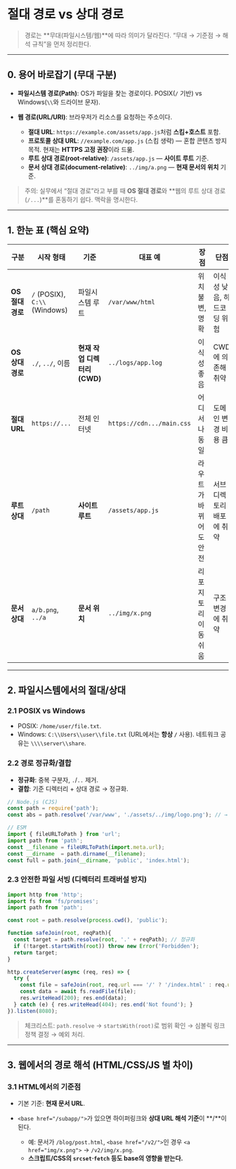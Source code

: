 # 절대 경로 vs 상대 경로

> 경로는 \*\*무대(파일시스템/웹)\*\*에 따라 의미가 달라진다. “무대 → 기준점 → 해석 규칙”을 먼저 정리한다.

---

## 0. 용어 바로잡기 (무대 구분)

* **파일시스템 경로(Path)**: OS가 파일을 찾는 경로이다. POSIX(`/` 기반) vs Windows(`\\`와 드라이브 문자).
* **웹 경로(URL/URI)**: 브라우저가 리소스를 요청하는 주소이다.

  * **절대 URL**: `https://example.com/assets/app.js`처럼 **스킴+호스트** 포함.
  * **프로토콜 상대 URL**: `//example.com/app.js` (스킴 생략) — 혼합 콘텐츠 방지 목적. 현재는 **HTTPS 고정 권장**이라 드묾.
  * **루트 상대 경로(root‑relative)**: `/assets/app.js` — **사이트 루트** 기준.
  * **문서 상대 경로(document‑relative)**: `../img/a.png` — **현재 문서의 위치** 기준.

> 주의: 실무에서 “절대 경로”라고 부를 때 **OS 절대 경로**와 \*\*웹의 루트 상대 경로(`/...`)\*\*를 혼동하기 쉽다. 맥락을 명시한다.

---

## 1. 한눈 표 (핵심 요약)

| 구분           | 시작 형태                         | 기준                  | 대표 예                      | 장점           | 단점              |
| ------------ | ----------------------------- | ------------------- | ------------------------- | ------------ | --------------- |
| **OS 절대 경로** | `/` (POSIX), `C:\\` (Windows) | 파일시스템 루트            | `/var/www/html`           | 위치 불변, 명확    | 이식성 낮음, 하드코딩 위험 |
| **OS 상대 경로** | `./`, `../`, 이름               | **현재 작업 디렉터리(CWD)** | `../logs/app.log`         | 이식성 좋음       | CWD에 의존해 취약     |
| **절대 URL**   | `https://...`                 | 전체 인터넷              | `https://cdn.../main.css` | 어디서나 동일      | 도메인 변경 비용 큼     |
| **루트 상대**    | `/path`                       | **사이트 루트**          | `/assets/app.js`          | 라우트가 바뀌어도 안전 | 서브디렉토리 배포에 취약   |
| **문서 상대**    | `a/b.png`, `../a`             | **문서 위치**           | `../img/x.png`            | 리포지토리 이동 쉬움  | 구조 변경에 취약       |

---

## 2. 파일시스템에서의 절대/상대

### 2.1 POSIX vs Windows

* POSIX: `/home/user/file.txt`.
* Windows: `C:\\Users\\user\\file.txt` (URL에서는 **항상 `/`** 사용). 네트워크 공유는 `\\\\server\\share`.

### 2.2 경로 정규화/결합

* **정규화**: 중복 구분자, `.`/`..` 제거.
* **결합**: 기준 디렉터리 + 상대 경로 → 정규화.

```js
// Node.js (CJS)
const path = require('path');
const abs = path.resolve('/var/www', './assets/../img/logo.png'); // → /var/www/img/logo.png

// ESM
import { fileURLToPath } from 'url';
import path from 'path';
const __filename = fileURLToPath(import.meta.url);
const __dirname  = path.dirname(__filename);
const full = path.join(__dirname, 'public', 'index.html');
```

### 2.3 안전한 파일 서빙 (디렉터리 트래버설 방지)

```js
import http from 'http';
import fs from 'fs/promises';
import path from 'path';

const root = path.resolve(process.cwd(), 'public');

function safeJoin(root, reqPath){
  const target = path.resolve(root, '.' + reqPath); // 정규화
  if (!target.startsWith(root)) throw new Error('Forbidden');
  return target;
}

http.createServer(async (req, res) => {
  try {
    const file = safeJoin(root, req.url === '/' ? '/index.html' : req.url);
    const data = await fs.readFile(file);
    res.writeHead(200); res.end(data);
  } catch (e) { res.writeHead(404); res.end('Not found'); }
}).listen(8080);
```

> 체크리스트: `path.resolve` → `startsWith(root)`로 범위 확인 → 심볼릭 링크 정책 결정 → 예외 처리.

---

## 3. 웹에서의 경로 해석 (HTML/CSS/JS 별 차이)

### 3.1 HTML에서의 기준점

* 기본 기준: **현재 문서 URL**.
* `<base href="/subapp/">`가 있으면 하이퍼링크와 **상대 URL 해석 기준**이 \*\*/<subapp/>\*\*이 된다.

  * 예: 문서가 `/blog/post.html`, `<base href="/v2/">`인 경우 `<a href="img/x.png">` → `/v2/img/x.png`.
  * **스크립트/CSS의 `srcset`·`fetch` 등도 base의 영향을 받는다.**

